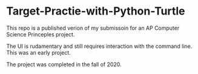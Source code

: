 # Target-Practie-with-Python-Turtle

This repo is a published verion of my submissoin for an AP Computer Science Princeples project.

The UI is rudamentary and still requires interaction with the command line. This was an early project.

The project was completed in the fall of 2020.
